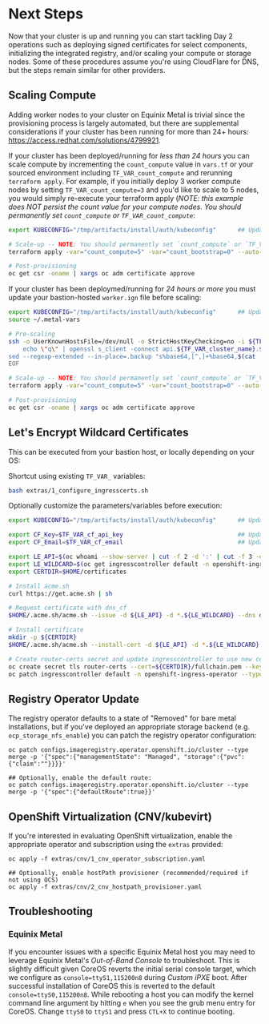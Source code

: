 # Next Steps

Now that your cluster is up and running you can start tackling Day 2 operations such as deploying signed certificates for select components, initializing the integrated registry, and/or scaling your compute or storage nodes. Some of these procedures assume you're using CloudFlare for DNS, but the steps remain similar for other providers.

## Scaling Compute

Adding worker nodes to your cluster on Equinix Metal is trivial since the provisioning process is largely automated, but there are supplemental considerations if your cluster has been running for more than 24+ hours: https://access.redhat.com/solutions/4799921. 

If your cluster has been deployed/running for *less than 24 hours* you can scale compute by incrementing the `count_compute` value in `vars.tf` or your sourced environment including `TF_VAR_count_compute` and rerunning `terraform apply`. For example, if you initially deploy 3 worker compute nodes by setting `TF_VAR_count_compute=3` and you'd like to scale to 5 nodes, you would simply re-execute your terraform apply (*NOTE: this example does NOT persist the count value for your compute nodes. You should permanently set `count_compute` or `TF_VAR_count_compute`*:
```bash
export KUBECONFIG="/tmp/artifacts/install/auth/kubeconfig"      ## Update to kubeconfig location

# Scale-up -- NOTE: You should permanently set `count_compute` or `TF_VAR_count_compute`
terraform apply -var="count_compute=5" -var="count_bootstrap=0" --auto-approve

# Post-provisioning
oc get csr -oname | xargs oc adm certificate approve
```


If your cluster has been deploymed/running for *24 hours or more* you must update your bastion-hosted `worker.ign` file before scaling:
```bash
export KUBECONFIG="/tmp/artifacts/install/auth/kubeconfig"      ## Update to kubeconfig location
source ~/.metal-vars

# Pre-scaling
ssh -o UserKnownHostsFile=/dev/null -o StrictHostKeyChecking=no -i ${TF_VAR_ssh_private_key_path} root@lb-0.${TF_VAR_cluster_name}.${TF_VAR_cluster_basedomain} << EOF
    echo \"q\" | openssl s_client -connect api.${TF_VAR_cluster_name}.${TF_VAR_cluster_basedomain}:22623  -showcerts | awk '/-----BEGIN CERTIFICATE-----/,/-----END CERTIFICATE-----/' | base64 --wrap=0 | tee ./api-int.base64 && \
sed --regexp-extended --in-place=.backup "s%base64,[^,]+%base64,$(cat ./api-int.base64)\"%" /usr/share/nginx/html/worker.ign
EOF

# Scale-up -- NOTE: You should permanently set `count_compute` or `TF_VAR_count_compute`
terraform apply -var="count_compute=5" -var="count_bootstrap=0" --auto-approve

# Post-provisioning
oc get csr -oname | xargs oc adm certificate approve
```

## Let's Encrypt Wildcard Certificates

This can be executed from your bastion host, or locally depending on your OS:

Shortcut using existing `TF_VAR_` variables:
```bash
bash extras/1_configure_ingresscerts.sh
```

Optionally customize the parameters/variables before execution:
```bash
export KUBECONFIG="/tmp/artifacts/install/auth/kubeconfig"      ## Update to kubeconfig location

export CF_Key=$TF_VAR_cf_api_key                                ## Update to appropriate Cloudflare key (or other DNS provider cred)
export CF_Email=$TF_VAR_cf_email                                ## Update to appropriate Cloudflare email (or other DNS provider cred)

export LE_API=$(oc whoami --show-server | cut -f 2 -d ':' | cut -f 3 -d '/' | sed 's/-api././')
export LE_WILDCARD=$(oc get ingresscontroller default -n openshift-ingress-operator -o jsonpath='{.status.domain}')
export CERTDIR=$HOME/certificates

# Install acme.sh
curl https://get.acme.sh | sh

# Request certificate with dns_cf
$HOME/.acme.sh/acme.sh --issue -d ${LE_API} -d *.${LE_WILDCARD} --dns dns_cf

# Install certificate
mkdir -p ${CERTDIR}
$HOME/.acme.sh/acme.sh --install-cert -d ${LE_API} -d *.${LE_WILDCARD} --cert-file ${CERTDIR}/cert.pem --key-file ${CERTDIR}/key.pem --fullchain-file ${CERTDIR}/fullchain.pem --ca-file ${CERTDIR}/ca.cer

# Create router-certs secret and update ingresscontroller to use new cert(s)
oc create secret tls router-certs --cert=${CERTDIR}/fullchain.pem --key=${CERTDIR}/key.pem -n openshift-ingress
oc patch ingresscontroller default -n openshift-ingress-operator --type=merge --patch='{"spec": { "defaultCertificate": { "name": "router-certs" }}}'

```

## Registry Operator Update

The registry operator defaults to a state of "Removed" for bare metal installations, but if you've deployed an appropriate storage backend (e.g. `ocp_storage_nfs_enable`) you can patch the registry operator configuration:

```
oc patch configs.imageregistry.operator.openshift.io/cluster --type merge -p '{"spec":{"managementState": "Managed", "storage":{"pvc":{"claim":""}}}}'

## Optionally, enable the default route:
oc patch configs.imageregistry.operator.openshift.io/cluster --type merge -p '{"spec":{"defaultRoute":true}}'

```

## OpenShift Virtualization (CNV/kubevirt)

If you're interested in evaluating OpenShift virtualization, enable the appropriate operator and subscription using the `extras` provided:

```
oc apply -f extras/cnv/1_cnv_operator_subscription.yaml

## Optionally, enable hostPath provisioner (recommended/required if not using OCS)
oc apply -f extras/cnv/2_cnv_hostpath_provisioner.yaml
```

## Troubleshooting

### Equinix Metal

If you encounter issues with a specific Equinix Metal host you may need to leverage Equinix Metal's *Out-of-Band Console* to troubleshoot. This is slightly difficult given CoreOS reverts the initial serial console target, which we configure as `console=ttyS1,115200n8` during *Custom iPXE* boot. After successful installation of CoreOS this is reverted to the default `console=ttyS0,115200n8`. While rebooting a host you can modify the kernel command line argument by hitting `e` when you see the grub menu entry for CoreOS. Change `ttyS0` to `ttyS1` and press `CTL+X` to continue booting.

